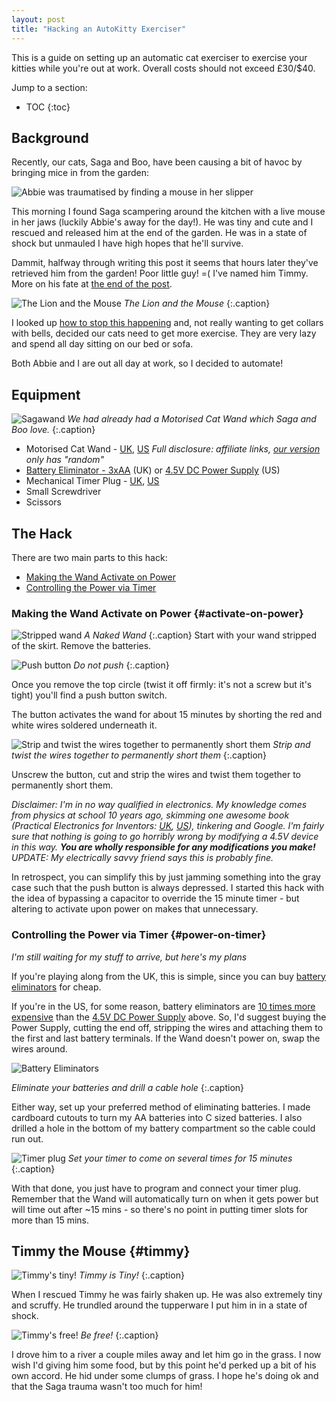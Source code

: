 ```yaml
---
layout: post
title: "Hacking an AutoKitty Exerciser"
---
```


This is a guide on setting up an automatic cat exerciser to exercise your kitties while you're out at work. Overall costs should not exceed £30/$40.

Jump to a section:

* TOC
{:toc}

## Background
Recently, our cats, Saga and Boo, have been causing a bit of havoc by bringing mice in from the garden:

![Abbie was traumatised by finding a mouse in her slipper](/images/autokitty/mousetrauma.png)

This morning I found Saga scampering around the kitchen with a live mouse in her jaws (luckily Abbie's away for the day!). He was tiny and cute and I rescued and released him at the end of the garden. He was in a state of shock but unmauled I have high hopes that he'll survive.

Dammit, halfway through writing this post it seems that hours later they've retrieved him from the garden! Poor little guy! =( I've named him Timmy. More on his fate at [the end of the post](#timmy).

![The Lion and the Mouse](/images/autokitty/sagamouse.jpg)
*The Lion and the Mouse* 
{:.caption}

I looked up [how to stop this happening](https://www.pet-happy.com/why-is-your-cat-bringing-mice-home/) and, not really wanting to get collars with bells, decided our cats need to get more exercise. They are very lazy and spend all day sitting on our bed or sofa.

Both Abbie and I are out all day at work, so I decided to automate!

## Equipment
![Sagawand]()
*We had already had a Motorised Cat Wand which Saga and Boo love.*
{:.caption}

* Motorised Cat Wand - [UK](https://www.amazon.co.uk/gp/product/B01EH6RDR0/ref=as_li_tl?ie=UTF8&camp=1634&creative=6738&creativeASIN=B01EH6RDR0&linkCode=as2&tag=oreills-21), [US](https://www.amazon.com/gp/product/B01EH6RDR0/ref=as_li_qf_sp_asin_il_tl?ie=UTF8&tag=oreillsus-20&camp=1789&creative=9325&linkCode=as2&creativeASIN=B01EH6RDR0&linkId=8875599c24e3af0ab4c8a5f5c7e9afe1) *Full disclosure: affiliate links, [our version](https://www.amazon.co.uk/gp/product/B01A4QI5AG/ref=od_aui_detailpages00?ie=UTF8&psc=1) only has "random"*
* [Battery Eliminator - 3xAA](https://www.amazon.co.uk/gp/product/B01MAWHOPM/ref=as_li_tl?ie=UTF8&camp=1634&creative=6738&creativeASIN=B01MAWHOPM&linkCode=as2&tag=oreills-21) (UK) or [4.5V DC Power Supply](https://www.amazon.com/gp/product/B00KCPBEUI/ref=as_li_qf_sp_asin_il_tl?ie=UTF8&tag=oreillsus-20&camp=1789&creative=9325&linkCode=as2&creativeASIN=B00KCPBEUI&linkId=978ed505ef4cc11a047ff024a3b21271) (US)
* Mechanical Timer Plug - [UK](https://www.amazon.co.uk/gp/product/B00GP1RQVY/ref=as_li_tl?ie=UTF8&camp=1634&creative=6738&creativeASIN=B00GP1RQVY&linkCode=as2&tag=oreills-21), [US](https://www.amazon.com/gp/product/B006LYHED0/ref=as_li_qf_sp_asin_il_tl?ie=UTF8&tag=oreillsus-20&camp=1789&creative=9325&linkCode=as2&creativeASIN=B006LYHED0&linkId=14abb99efafdf0bad4e9cf09c92b40d5)
* Small Screwdriver
* Scissors

## The Hack
There are two main parts to this hack:

* [Making the Wand Activate on Power](#activate-on-power)
* [Controlling the Power via Timer](#power-on-timer)

### Making the Wand Activate on Power {#activate-on-power}
![Stripped wand](/images/autokitty/start.jpg)
*A Naked Wand* 
{:.caption}
Start with your wand stripped of the skirt. Remove the batteries.

![Push button](/images/autokitty/pushbutton.jpg)
*Do not push* 
{:.caption}

Once you remove the top circle (twist it off firmly: it's not a screw but it's tight) you'll find a push button switch.

The button activates the wand for about 15 minutes by shorting the red and white wires soldered underneath it.

![Strip and twist the wires together to permanently short them](/images/autokitty/wiresshorted.jpg)
*Strip and twist the wires together to permanently short them*
{:.caption}

Unscrew the button, cut and strip the wires and twist them together to permanently short them.

*Disclaimer: I'm in no way qualified in electronics. My knowledge comes from physics at school 10 years ago, skimming one awesome book (Practical Electronics for Inventors: [UK](https://www.amazon.co.uk/gp/product/1259587541/ref=as_li_tl?ie=UTF8&camp=1634&creative=6738&creativeASIN=1259587541&linkCode=as2&tag=oreills-21), [US](https://www.amazon.com/gp/product/1259587541/ref=as_li_qf_sp_asin_il_tl?ie=UTF8&tag=oreillsus-20&camp=1789&creative=9325&linkCode=as2&creativeASIN=1259587541&linkId=c3fbf1d7cd20eb660066fc3eba0d6cda)), tinkering and Google. I'm fairly sure that nothing is going to go horribly wrong by modifying a 4.5V device in this way. **You are wholly responsible for any modifications you make!** UPDATE: My electrically savvy friend says this is probably fine.*

In retrospect, you can simplify this by just jamming something into the gray case such that the push button is always depressed. I started this hack with the idea of bypassing a capacitor to override the 15 minute timer - but altering to activate upon power on makes that unnecessary.

### Controlling the Power via Timer {#power-on-timer}
*I'm still waiting for my stuff to arrive, but here's my plans*

If you're playing along from the UK, this is simple, since you can buy [battery eliminators](https://www.amazon.co.uk/gp/product/B01MAWHOPM/ref=as_li_tl?ie=UTF8&camp=1634&creative=6738&creativeASIN=B01MAWHOPM&linkCode=as2&tag=oreills-21) for cheap.

If you're in the US, for some reason, battery eliminators are [10 times more expensive](http://www.batteryeliminatorstore.com/index.php?id_product=40&controller=product) than the [4.5V DC Power Supply](https://www.amazon.com/gp/product/B00KCPBEUI/ref=as_li_qf_sp_asin_il_tl?ie=UTF8&tag=oreillsus-20&camp=1789&creative=9325&linkCode=as2&creativeASIN=B00KCPBEUI&linkId=978ed505ef4cc11a047ff024a3b21271) above. So, I'd suggest buying the Power Supply, cutting the end off, stripping the wires and attaching them to the first and last battery terminals. If the Wand doesn't power on, swap the wires around.

![Battery Eliminators](/images/autokitty/batteryeliminator.jpg)

*Eliminate your batteries and drill a cable hole*
{:.caption}

Either way, set up your preferred method of eliminating batteries. I made cardboard cutouts to turn my AA batteries into C sized batteries. I also drilled a hole in the bottom of my battery compartment so the cable could run out.

![Timer plug](/images/autokitty/timerplug.jpg)
*Set your timer to come on several times for 15 minutes*
{:.caption}

With that done, you just have to program and connect your timer plug. Remember that the Wand will automatically turn on when it gets power but will time out after ~15 mins - so there's no point in putting timer slots for more than 15 mins.


## Timmy the Mouse {#timmy}
![Timmy's tiny!](/images/autokitty/tinytimmy.jpg)
*Timmy is Tiny!*
{:.caption}

When I rescued Timmy he was fairly shaken up. He was also extremely tiny and scruffy. He trundled around the tupperware I put him in in a state of shock.

![Timmy's free!](/images/autokitty/timmyfree.jpg)
*Be free!*
{:.caption}

I drove him to a river a couple miles away and let him go in the grass. I now wish I'd giving him some food, but by this point he'd perked up a bit of his own accord. He hid under some clumps of grass. I hope he's doing ok and that the Saga trauma wasn't too much for him!

<!--
## TODO
* Gif of kitty wand
* Compress start jpg (and others?)
* Measure amperage draw
-->

<style>
.caption {
    text-align:center;
}
</style>
